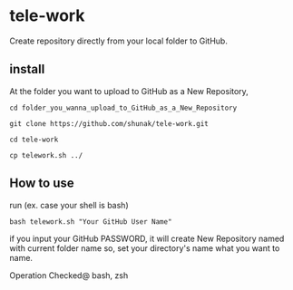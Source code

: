 # tele-work
Create repository directly from your local folder to GitHub.

## install
At the folder you want to upload to GitHub as a New Repository,
```
cd folder_you_wanna_upload_to_GitHub_as_a_New_Repository
```
```
git clone https://github.com/shunak/tele-work.git
```
```
cd tele-work
```
```
cp telework.sh ../
```
## How to use
run (ex. case your shell is bash)
```
bash telework.sh "Your GitHub User Name"
```
if you input your GitHub PASSWORD, it will create New Repository
named with current folder name so, set your directory's name
what you want to name.

Operation Checked@ bash, zsh



